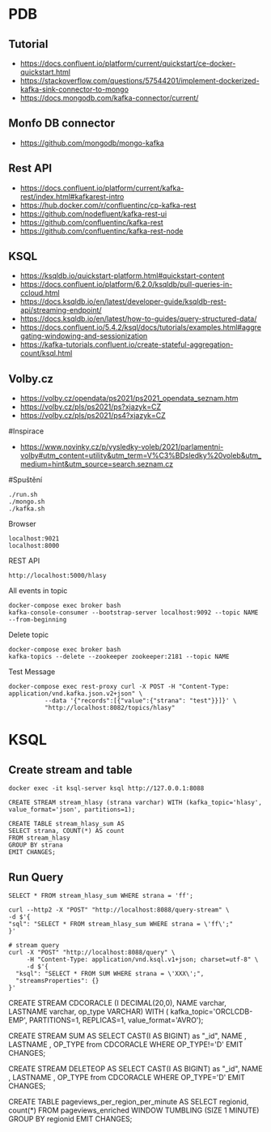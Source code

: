 # PDB

## Tutorial
* https://docs.confluent.io/platform/current/quickstart/ce-docker-quickstart.html
* https://stackoverflow.com/questions/57544201/implement-dockerized-kafka-sink-connector-to-mongo
* https://docs.mongodb.com/kafka-connector/current/

## Monfo DB connector
* https://github.com/mongodb/mongo-kafka

## Rest API
* https://docs.confluent.io/platform/current/kafka-rest/index.html#kafkarest-intro
* https://hub.docker.com/r/confluentinc/cp-kafka-rest
* https://github.com/nodefluent/kafka-rest-ui
* https://github.com/confluentinc/kafka-rest
* https://github.com/confluentinc/kafka-rest-node

## KSQL
* https://ksqldb.io/quickstart-platform.html#quickstart-content
* https://docs.confluent.io/platform/6.2.0/ksqldb/pull-queries-in-ccloud.html
* https://docs.ksqldb.io/en/latest/developer-guide/ksqldb-rest-api/streaming-endpoint/
* https://docs.ksqldb.io/en/latest/how-to-guides/query-structured-data/
* https://docs.confluent.io/5.4.2/ksql/docs/tutorials/examples.html#aggregating-windowing-and-sessionization
* https://kafka-tutorials.confluent.io/create-stateful-aggregation-count/ksql.html

## Volby.cz
* https://volby.cz/opendata/ps2021/ps2021_opendata_seznam.htm
* https://volby.cz/pls/ps2021/ps?xjazyk=CZ
* https://volby.cz/pls/ps2021/ps4?xjazyk=CZ

#Inspirace 
* https://www.novinky.cz/p/vysledky-voleb/2021/parlamentni-volby#utm_content=utility&utm_term=V%C3%BDsledky%20voleb&utm_medium=hint&utm_source=search.seznam.cz

#Spuštění
```
./run.sh
./mongo.sh
./kafka.sh
```

Browser
```
localhost:9021
localhost:8000
```

REST API
```
http://localhost:5000/hlasy
```

All events in topic
```
docker-compose exec broker bash
kafka-console-consumer --bootstrap-server localhost:9092 --topic NAME --from-beginning
```

Delete topic
```
docker-compose exec broker bash
kafka-topics --delete --zookeeper zookeeper:2181 --topic NAME
```

Test Message
```
docker-compose exec rest-proxy curl -X POST -H "Content-Type: application/vnd.kafka.json.v2+json" \
          --data '{"records":[{"value":{"strana": "test"}}]}' \
          "http://localhost:8082/topics/hlasy"
```

# KSQL
## Create stream and table
```
docker exec -it ksql-server ksql http://127.0.0.1:8088

CREATE STREAM stream_hlasy (strana varchar) WITH (kafka_topic='hlasy', value_format='json', partitions=1);

CREATE TABLE stream_hlasy_sum AS
SELECT strana, COUNT(*) AS count
FROM stream_hlasy
GROUP BY strana
EMIT CHANGES;
```

## Run Query
```
SELECT * FROM stream_hlasy_sum WHERE strana = 'ff';

curl --http2 -X "POST" "http://localhost:8088/query-stream" \
-d $'{
"sql": "SELECT * FROM stream_hlasy_sum WHERE strana = \'ff\';"
}'

# stream query
curl -X "POST" "http://localhost:8088/query" \
     -H "Content-Type: application/vnd.ksql.v1+json; charset=utf-8" \
     -d $'{
  "ksql": "SELECT * FROM SUM WHERE strana = \'XXX\';",
  "streamsProperties": {}
}'
```

CREATE STREAM CDCORACLE (I DECIMAL(20,0), NAME varchar, LASTNAME varchar, op_type VARCHAR) WITH ( kafka_topic='ORCLCDB-EMP', PARTITIONS=1, REPLICAS=1, value_format='AVRO');

CREATE STREAM SUM AS
  SELECT CAST(I AS BIGINT) as "_id",  NAME ,  LASTNAME , OP_TYPE  from CDCORACLE WHERE OP_TYPE!='D' EMIT CHANGES;

CREATE STREAM DELETEOP AS
  SELECT CAST(I AS BIGINT) as "_id",  NAME ,  LASTNAME , OP_TYPE  from CDCORACLE WHERE OP_TYPE='D' EMIT CHANGES;


CREATE TABLE pageviews_per_region_per_minute AS
  SELECT regionid,
         count(*)
  FROM pageviews_enriched
  WINDOW TUMBLING (SIZE 1 MINUTE)
  GROUP BY regionid
  EMIT CHANGES;